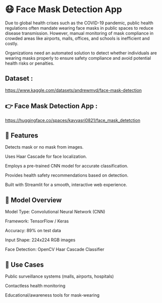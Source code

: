 # 😷 Face Mask Detection App

Due to global health crises such as the COVID-19 pandemic, public health regulations often mandate wearing face masks in public spaces to reduce disease transmission. However, manual monitoring of mask compliance in crowded areas like airports, malls, offices, and schools is inefficient and costly.

Organizations need an automated solution to detect whether individuals are wearing masks properly to ensure safety compliance and avoid potential health risks or penalties.

## Dataset :
https://www.kaggle.com/datasets/andrewmvd/face-mask-detection

## 👉 Face Mask Detection App : 
https://huggingface.co/spaces/kavyasri0821/face_mask_detetction

## 📌 Features
Detects mask or no mask from images.

Uses Haar Cascade for face localization.

Employs a pre-trained CNN model for accurate classification.

Provides health safety recommendations based on detection.

Built with Streamlit for a smooth, interactive web experience.

## 🧠 Model Overview
Model Type: Convolutional Neural Network (CNN)

Framework: TensorFlow / Keras

Accuracy: 89% on test data

Input Shape: 224x224 RGB images

Face Detection: OpenCV Haar Cascade Classifier


## 📌 Use Cases
Public surveillance systems (malls, airports, hospitals)

Contactless health monitoring

Educational/awareness tools for mask-wearing


